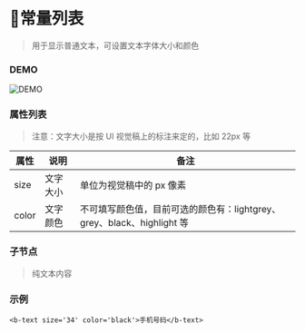 # 常量列表
> 用于显示普通文本，可设置文本字体大小和颜色

### DEMO
![DEMO](https://ohc0dpsgs.qnssl.com/image/service/serviceBanner.jpg)

### 属性列表
> 注意：文字大小是按 UI 视觉稿上的标注来定的，比如 22px 等

 属性 | 说明 | 备注 
--- | --- | ---
 size | 文字大小 | 单位为视觉稿中的 px 像素 
 color | 文字颜色 | 不可填写颜色值，目前可选的颜色有：lightgrey、grey、black、highlight 等

### 子节点
> 纯文本内容

### 示例
```
<b-text size='34' color='black'>手机号码</b-text>
```
